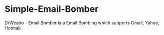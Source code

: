 # Simple-Email-Bomber
DrWeabo - Email Bomber is a Email Bombing which supports Gmail, Yahoo, Hotmail.
